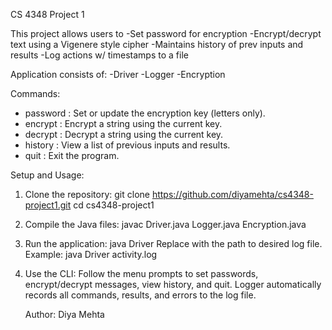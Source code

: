 CS 4348 Project 1 

This project allows users to
-Set password for encryption 
-Encrypt/decrypt text using a Vigenere style cipher
-Maintains history of prev inputs and results 
-Log actions w/ timestamps to a file

Application consists of: 
-Driver
-Logger
-Encryption 

Commands:
- password : Set or update the encryption key (letters only).
- encrypt  : Encrypt a string using the current key.
- decrypt  : Decrypt a string using the current key.
- history  : View a list of previous inputs and results.
- quit     : Exit the program.

Setup and Usage:
1. Clone the repository:
   git clone https://github.com/diyamehta/cs4348-project1.git
   cd cs4348-project1

2. Compile the Java files:
   javac Driver.java Logger.java Encryption.java

3. Run the application:
   java Driver <logfile>
   Replace <logfile> with the path to desired log file. 
   Example: java Driver activity.log

4. Use the CLI:
   Follow the menu prompts to set passwords, encrypt/decrypt messages, view history, and quit.
   Logger automatically records all commands, results, and errors to the log file.


   Author: Diya Mehta 
